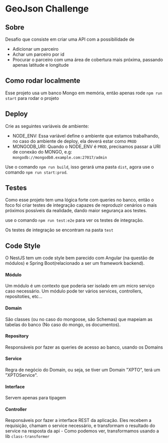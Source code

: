 # GeoJson Challenge

## Sobre
Desafio que consiste em criar uma API com a possibilidade de
- Adicionar um parceiro
- Achar um parceiro por id
- Procurar o parceiro com uma área de cobertura mais próxima, passando apenas latitude e longitude

## Como rodar localmente
Esse projeto usa um banco Mongo em memória, então apenas rode ``npm run start`` para rodar o projeto

## Deploy
Crie as seguintes variáveis de ambiente:
- NODE_ENV: Essa variável define o ambiente que estamos trabalhando, no caso do ambiente de deploy, ela
deverá estar como ``PROD``
- MONGODB_URI: Quando o NODE_ENV é ``PROD``, precisamos passar a URI de conexão do MONGO,
e.g: `mongodb://mongodb0.example.com:27017/admin`

Use o comando ``npm run build``, isso gerará uma pasta `dist`, agora use o comando ``npm run start:prod``.

## Testes
Como esse projeto tem uma lógica forte com queries no banco, então o foco foi criar testes de integração
capazes de reproduzir cenários o mais próximos possíveis da realidade, dando maior segurança aos testes.

use o comando ``npm run test:e2e`` para ver os testes de integração.

Os testes de integração se encontram na pasta ``test``

## Code Style
O NestJS tem um code style bem parecido com Angular (na questão de módulos) e 
Spring Boot(relacionado a ser um framework backend).

#### Módulo
Um módulo é um contexto que poderia ser isolado em um micro serviço caso necessário. Um módulo pode ter
vários services, controllers, repositoties, etc...

#### Domain
São classes (ou no caso do mongoose, são Schemas) que mapeiam as tabelas do banco (No caso do mongo, os documentos).

#### Repository
Responsáveis por fazer as queries de acesso ao banco, usando os Domains

#### Service
Regra de negócio do Domain, ou seja, se tiver um Domain "XPTO", terá um "XPTOService".

#### Interface
Servem apenas para tipagem

#### Controller
Responsáveis por fazer a interface REST da aplicação. Eles recebem a requisição, chamam o service necessário,
e transformam o resultado do service na resposta da api - Como podemos ver, transformamos usando
a lib ``class-transformer``




